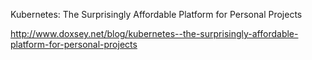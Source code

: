 Kubernetes: The Surprisingly Affordable Platform for Personal Projects

http://www.doxsey.net/blog/kubernetes--the-surprisingly-affordable-platform-for-personal-projects